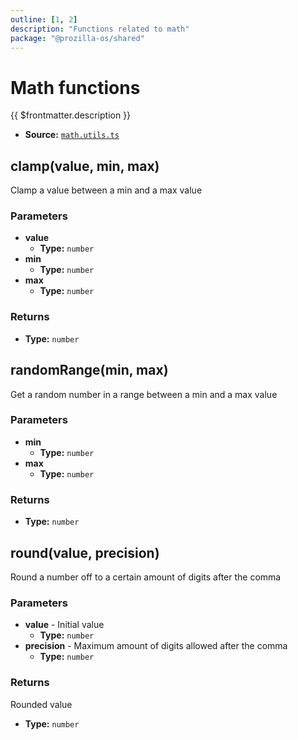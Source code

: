```yaml
---
outline: [1, 2]
description: "Functions related to math"
package: "@prozilla-os/shared"
---
```


# Math functions

{{ $frontmatter.description }}

- **Source:** [`math.utils.ts`](https://github.com/prozilla-os/ProzillaOS/blob/main/packages/shared/src/features/_utils/math.utils.ts)

## clamp(value, min, max)

Clamp a value between a min and a max value

### Parameters

- **value**
  - **Type:** `number`
- **min**
  - **Type:** `number`
- **max**
  - **Type:** `number`

### Returns

- **Type:** `number`

## randomRange(min, max)

Get a random number in a range between a min and a max value

### Parameters

- **min**
  - **Type:** `number`
- **max**
  - **Type:** `number`

### Returns

- **Type:** `number`

## round(value, precision)

Round a number off to a certain amount of digits after the comma

### Parameters

- **value** - Initial value
  - **Type:** `number`
- **precision** - Maximum amount of digits allowed after the comma
  - **Type:** `number`

### Returns

Rounded value

- **Type:** `number`
